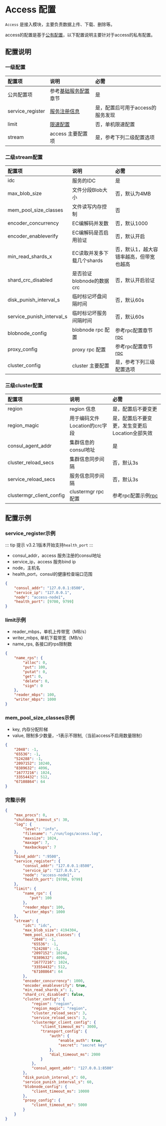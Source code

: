 # Access 配置

`Access` 是接入模块，主要负责数据上传、下载、删除等。

access的配置是基于[公有配置](./base.md)，以下配置说明主要针对于access的私有配置。

## 配置说明

### 一级配置

| 配置项              | 说明                            | 必需                  |
|:-----------------|:------------------------------|:--------------------|
| 公共配置项            | 参考[基础服务配置](./base.md)章节       | 是                   |
| service_register | [服务注册信息](#service_register示例) | 是，配置后可用于access的服务发现 |
| limit            | [限速配置](#limit示例)              | 否，单机限速配置            |
| stream           | access 主要配置项                  | 是，参考下列二级配置选项        |

### 二级stream配置

| 配置项                       | 说明                 | 必需                       |
|:--------------------------|:-------------------|:-------------------------|
| idc                       | 服务的IDC             | 是                        |
| max_blob_size             | 文件分段Blob大小         | 否，默认为4MB                 |
| mem_pool_size_classes     | 文件读写内存控制           | 否                        |
| encoder_concurrency       | EC编解码并发数           | 否，默认1000                 |
| encoder_enableverify      | EC编解码是否启用验证        | 否，默认开启                   |
| min_read_shards_x         | EC读取并发多下载几个shards  | 否，默认1，越大容错率越高，但带宽也越高     |
| shard_crc_disabled        | 是否验证blobnode的数据crc | 否，默认开启验证                 |
| disk_punish_interval_s    | 临时标记坏盘间隔时间         | 否，默认60s                  |
| service_punish_interval_s | 临时标记坏服务间隔时间        | 否，默认60s                  |
| blobnode_config           | blobnode rpc 配置    | 参考rpc配置章节[rpc](./rpc.md) |
| proxy_config              | proxy rpc 配置       | 参考rpc配置章节[rpc](./rpc.md) |
| cluster_config            | cluster 主要配置       | 是，参考下列三级配置选项             |

### 三级cluster配置

| 配置项                      | 说明                   | 必需                          |
|:-------------------------|:---------------------|:----------------------------|
| region                   | region 信息            | 是，配置后不要变更                   |
| region_magic             | 用于编码文件Location的crc字段 | 是，配置后不要变更，发生变更后Location全部失效 |
| consul_agent_addr        | 集群信息的consul地址        | 是                           |
| cluster_reload_secs      | 集群信息同步间隔             | 否，默认3s                      |
| service_reload_secs      | 服务信息同步间隔             | 否，默认3s                      |
| clustermgr_client_config | clustermgr rpc 配置    | 参考rpc配置示例[rpc](./rpc.md)    |


## 配置示例

### service_register示例

::: tip 提示
v3.2.1版本开始支持`health_port`
:::

* consul_addr，access 服务注册的consul地址
* service_ip，access 服务bind ip
* node，主机名
* health_port，consul的健康检查端口范围
```json
{
    "consul_addr": "127.0.0.1:8500",
    "service_ip": "127.0.0.1",
    "node": "access-node1",
    "health_port": [9700, 9799]
}
```

### limit示例

* reader_mbps，单机上传带宽（MB/s）
* writer_mbps, 单机下载带宽（MB/s）
* name_rps, 各接口的rps限制数
```json
{
    "name_rps": {
        "alloc": 0,
        "put": 100,
        "putat": 0,
        "get": 0,
        "delete": 0,
        "sign": 0
    },
    "reader_mbps": 100,
    "writer_mbps": 1000
}
```

### mem_pool_size_classes示例

* key, 内存分配阶梯
* value, 限制多少数量，-1表示不限制,（当前access不启用数量限制）
```json
{
    "2048": -1,
    "65536": -1,
    "524288": -1,
    "2097152": 10240,
    "8389632": 4096,
    "16777216": 1024,
    "33554432": 512,
    "67108864": 64
}
```

### 完整示例

```json
{
    "max_procs": 0,
    "shutdown_timeout_s": 30,
    "log": {
        "level": "info",
        "filename": "./run/logs/access.log",
        "maxsize": 1024,
        "maxage": 7,
        "maxbackups": 7
    },
    "bind_addr": ":9500",
    "service_register": {
        "consul_addr": "127.0.0.1:8500",
        "service_ip": "127.0.0.1",
        "node": "access-node1",
        "health_port": [9700, 9799]
    },
    "limit": {
        "name_rps": {
           "put": 100
        },
        "reader_mbps": 100,
        "writer_mbps": 1000
    },
    "stream": {
        "idc": "idc",
        "max_blob_size": 4194304,
        "mem_pool_size_classes": {
            "2048": -1,
            "65536": -1,
            "524288": -1,
            "2097152": 10240,
            "8389632": 4096,
            "16777216": 1024,
            "33554432": 512,
            "67108864": 64
        },
        "encoder_concurrency": 1000,
        "encoder_enableverify": true,
        "min_read_shards_x": 1,
        "shard_crc_disabled": false,
        "cluster_config": {
            "region": "region",
            "region_magic": "region",
            "cluster_reload_secs": 3,
            "service_reload_secs": 3,
            "clustermgr_client_config": {
                "client_timeout_ms": 3000,
                "transport_config": {
                    "auth": {
                        "enable_auth": true,
                        "secret": "secret key"
                    },
                    "dial_timeout_ms": 2000
                }
            },
            "consul_agent_addr": "127.0.0.1:8500"
        },
        "disk_punish_interval_s": 60,
        "service_punish_interval_s": 60,
        "blobnode_config": {
            "client_timeout_ms": 10000
        },
        "proxy_config": {
            "client_timeout_ms": 5000
        }
    }
}
```
